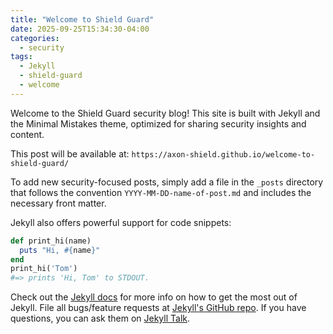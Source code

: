```yaml
---
title: "Welcome to Shield Guard"
date: 2025-09-25T15:34:30-04:00
categories:
  - security
tags:
  - Jekyll
  - shield-guard
  - welcome
---
```


Welcome to the Shield Guard security blog! This site is built with Jekyll and the Minimal Mistakes theme, optimized for sharing security insights and content.

This post will be available at: `https://axon-shield.github.io/welcome-to-shield-guard/`

To add new security-focused posts, simply add a file in the `_posts` directory that follows the convention `YYYY-MM-DD-name-of-post.md` and includes the necessary front matter.

Jekyll also offers powerful support for code snippets:

```ruby
def print_hi(name)
  puts "Hi, #{name}"
end
print_hi('Tom')
#=> prints 'Hi, Tom' to STDOUT.
```

Check out the [Jekyll docs][jekyll-docs] for more info on how to get the most out of Jekyll. File all bugs/feature requests at [Jekyll's GitHub repo][jekyll-gh]. If you have questions, you can ask them on [Jekyll Talk][jekyll-talk].

[jekyll-docs]: https://jekyllrb.com/docs/home
[jekyll-gh]:   https://github.com/jekyll/jekyll
[jekyll-talk]: https://talk.jekyllrb.com/
